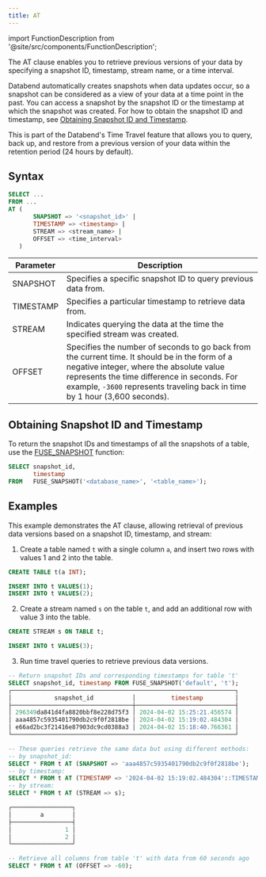 ```yaml
---
title: AT
---
```

import FunctionDescription from '@site/src/components/FunctionDescription';

<FunctionDescription description="Introduced or updated: v1.2.410"/>

The AT clause enables you to retrieve previous versions of your data by specifying a snapshot ID, timestamp, stream name, or a time interval.

Databend automatically creates snapshots when data updates occur, so a snapshot can be considered as a view of your data at a time point in the past. You can access a snapshot by the snapshot ID or the timestamp at which the snapshot was created. For how to obtain the snapshot ID and timestamp, see [Obtaining Snapshot ID and Timestamp](#obtaining-snapshot-id-and-timestamp).

This is part of the Databend's Time Travel feature that allows you to query, back up, and restore from a previous version of your data within the retention period (24 hours by default).

## Syntax

```sql    
SELECT ...
FROM ...
AT (
       SNAPSHOT => '<snapshot_id>' |
       TIMESTAMP => <timestamp> | 
       STREAM => <stream_name> |
       OFFSET => <time_interval> 
   )   
```

| Parameter | Description                                                                                                                                                                                                                                                                                                      |
|-----------|------------------------------------------------------------------------------------------------------------------------------------------------------------------------------------------------------------------------------------------------------------------------------------------------------------------|
| SNAPSHOT  | Specifies a specific snapshot ID to query previous data from.                                                                                                                                                                                                                                                    |
| TIMESTAMP | Specifies a particular timestamp to retrieve data from.                                                                                                                                                                                                                                                          |
| STREAM    | Indicates querying the data at the time the specified stream was created.                                                                                                                                                                                                                                        |
| OFFSET    | Specifies the number of seconds to go back from the current time. It should be in the form of a negative integer, where the absolute value represents the time difference in seconds. For example, `-3600` represents traveling back in time by 1 hour (3,600 seconds). |

## Obtaining Snapshot ID and Timestamp

To return the snapshot IDs and timestamps of all the snapshots of a table, use the [FUSE_SNAPSHOT](../../20-sql-functions/16-system-functions/fuse_snapshot.md) function:

```sql
SELECT snapshot_id, 
       timestamp 
FROM   FUSE_SNAPSHOT('<database_name>', '<table_name>'); 
```

## Examples

This example demonstrates the AT clause, allowing retrieval of previous data versions based on a snapshot ID, timestamp, and stream:

1. Create a table named `t` with a single column `a`, and insert two rows with values 1 and 2 into the table.

```sql
CREATE TABLE t(a INT);

INSERT INTO t VALUES(1);
INSERT INTO t VALUES(2);
```

2. Create a stream named `s` on the table `t`, and add an additional row with value 3 into the table.

```sql
CREATE STREAM s ON TABLE t;

INSERT INTO t VALUES(3);
```

3. Run time travel queries to retrieve previous data versions. 

```sql
-- Return snapshot IDs and corresponding timestamps for table 't'
SELECT snapshot_id, timestamp FROM FUSE_SNAPSHOT('default', 't');
┌───────────────────────────────────────────────────────────────┐
│            snapshot_id           │          timestamp         │
├──────────────────────────────────┼────────────────────────────┤
│ 296349da841d4fa8820bbf8e228d75f3 │ 2024-04-02 15:25:21.456574 │
│ aaa4857c5935401790db2c9f0f2818be │ 2024-04-02 15:19:02.484304 │
│ e66ad2bc3f21416e87903dc9cd0388a3 │ 2024-04-02 15:18:40.766361 │
└───────────────────────────────────────────────────────────────┘

-- These queries retrieve the same data but using different methods:
-- by snapshot_id:
SELECT * FROM t AT (SNAPSHOT => 'aaa4857c5935401790db2c9f0f2818be');
-- by timestamp:
SELECT * FROM t AT (TIMESTAMP => '2024-04-02 15:19:02.484304'::TIMESTAMP);
-- by stream:
SELECT * FROM t AT (STREAM => s);

┌─────────────────┐
│        a        │
├─────────────────┤
│               1 │
│               2 │
└─────────────────┘

-- Retrieve all columns from table 't' with data from 60 seconds ago
SELECT * FROM t AT (OFFSET => -60);
```